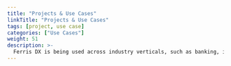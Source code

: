 ```yaml
---
title: "Projects & Use Cases"
linkTitle: "Projects & Use Cases"
tags: [project, use case]
categories: ["Use Cases"]
weight: 51
description: >-
  Ferris DX is being used across industry verticals, such as banking, insurances, logistics and manufacturing, but also in horizontal business applications such as finance and human resources. The growing list of case studies may give you some insights and ideas how Ferris may be put to good use in your organization.
---
```

